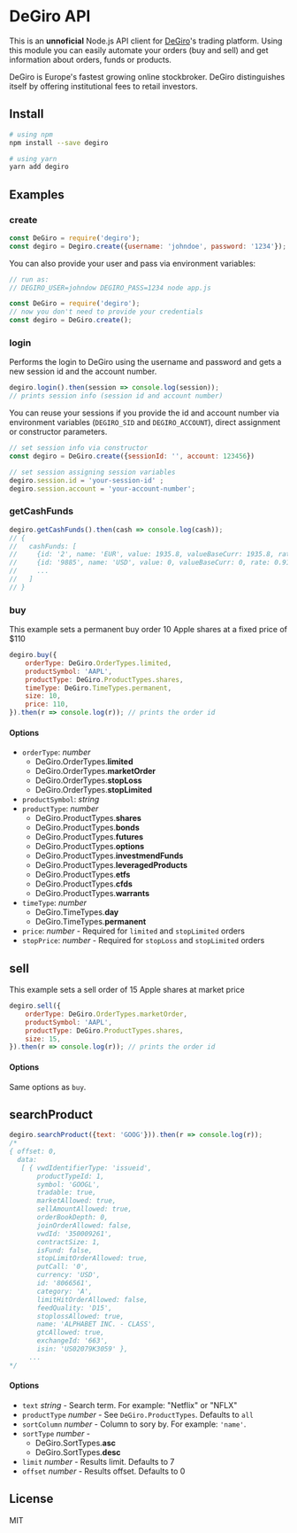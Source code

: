 # DeGiro API

This is an **unnoficial** Node.js API client for [DeGiro](https://www.degiro.co.uk)'s trading platform. Using this module you can easily automate your orders (buy and sell) and get information about orders, funds or products.

DeGiro is Europe's fastest growing online stockbroker. DeGiro distinguishes itself by offering institutional fees to retail investors. 

## Install

```bash
# using npm
npm install --save degiro

# using yarn
yarn add degiro
```

## Examples

### create

```javascript
const DeGiro = require('degiro');
const degiro = Degiro.create({username: 'johndoe', password: '1234'});
```

You can also provide your user and pass via environment variables:

```javascript
// run as:
// DEGIRO_USER=johndow DEGIRO_PASS=1234 node app.js 

const DeGiro = require('degiro');
// now you don't need to provide your credentials
const degiro = DeGiro.create(); 
```

### login

Performs the login to DeGiro using the username and password and 
gets a new session id and the account number.

```javascript
degiro.login().then(session => console.log(session)); 
// prints session info (session id and account number)
```

You can reuse your sessions if you provide the id and account number
via environment variables (`DEGIRO_SID` and `DEGIRO_ACCOUNT`), direct assignment 
or constructor parameters.

```javascript
// set session info via constructor
const degiro = DeGiro.create({sessionId: '', account: 123456})

// set session assigning session variables 
degiro.session.id = 'your-session-id' ;
degiro.session.account = 'your-account-number';
```

### getCashFunds

```javascript
degiro.getCashFunds().then(cash => console.log(cash));
// {
//   cashFunds: [ 
//     {id: '2', name: 'EUR', value: 1935.8, valueBaseCurr: 1935.8, rate: 1},
//     {id: '9885', name: 'USD', value: 0, valueBaseCurr: 0, rate: 0.9102},
//     ...
//   ]
// }
```

### buy

This example sets a permanent buy order 10 Apple shares at a fixed price of $110

```javascript
degiro.buy({
    orderType: DeGiro.OrderTypes.limited,
    productSymbol: 'AAPL',
    productType: DeGiro.ProductTypes.shares,
    timeType: DeGiro.TimeTypes.permanent,
    size: 10,
    price: 110,
}).then(r => console.log(r)); // prints the order id
```

#### Options

- `orderType`: _number_
    - DeGiro.OrderTypes.**limited**
    - DeGiro.OrderTypes.**marketOrder**
    - DeGiro.OrderTypes.**stopLoss**
    - DeGiro.OrderTypes.**stopLimited**
- `productSymbol`: _string_
- `productType`: _number_ 
    - DeGiro.ProductTypes.**shares**
    - DeGiro.ProductTypes.**bonds**
    - DeGiro.ProductTypes.**futures**
    - DeGiro.ProductTypes.**options**
    - DeGiro.ProductTypes.**investmendFunds**
    - DeGiro.ProductTypes.**leveragedProducts**
    - DeGiro.ProductTypes.**etfs**
    - DeGiro.ProductTypes.**cfds**
    - DeGiro.ProductTypes.**warrants**
- `timeType`: _number_ 
    - DeGiro.TimeTypes.**day**
    - DeGiro.TimeTypes.**permanent**
- `price`: _number_  - Required for `limited` and `stopLimited` orders
- `stopPrice`: _number_ - Required for `stopLoss` and `stopLimited` orders    

## sell

This example sets a sell order of 15 Apple shares at market price

```javascript
degiro.sell({
    orderType: DeGiro.OrderTypes.marketOrder,
    productSymbol: 'AAPL',
    productType: DeGiro.ProductTypes.shares,
    size: 15,
}).then(r => console.log(r)); // prints the order id
```

#### Options

Same options as `buy`.

## searchProduct

```javascript
degiro.searchProduct({text: 'GOOG'})).then(r => console.log(r));
/*
{ offset: 0,
  data: 
   [ { vwdIdentifierType: 'issueid',
       productTypeId: 1,
       symbol: 'GOOGL',
       tradable: true,
       marketAllowed: true,
       sellAmountAllowed: true,
       orderBookDepth: 0,
       joinOrderAllowed: false,
       vwdId: '350009261',
       contractSize: 1,
       isFund: false,
       stopLimitOrderAllowed: true,
       putCall: '0',
       currency: 'USD',
       id: '8066561',
       category: 'A',
       limitHitOrderAllowed: false,
       feedQuality: 'D15',
       stoplossAllowed: true,
       name: 'ALPHABET INC. - CLASS',
       gtcAllowed: true,
       exchangeId: '663',
       isin: 'US02079K3059' },
     ...
*/
```     

#### Options

- `text` _string_ - Search term. For example: "Netflix" or "NFLX"
- `productType` _number_ - See `DeGiro.ProductTypes`. Defaults to `all`
- `sortColumn` _number_ - Column to sory by. For example: `'name'`.
- `sortType` _number_ -
    - DeGiro.SortTypes.**asc**
    - DeGiro.SortTypes.**desc**
- `limit` _number_ - Results limit. Defaults to 7
- `offset` _number_ - Results offset. Defaults to 0 

## License

MIT

